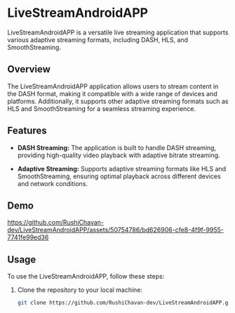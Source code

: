 # LiveStreamAndroidAPP

LiveStreamAndroidAPP is a versatile live streaming application that supports various adaptive streaming formats, including DASH, HLS, and SmoothStreaming.

## Overview

The LiveStreamAndroidAPP application allows users to stream content in the DASH format, making it compatible with a wide range of devices and platforms. Additionally, it supports other adaptive streaming formats such as HLS and SmoothStreaming for a seamless streaming experience.

## Features

- **DASH Streaming:** The application is built to handle DASH streaming, providing high-quality video playback with adaptive bitrate streaming.

- **Adaptive Streaming:** Supports adaptive streaming formats like HLS and SmoothStreaming, ensuring optimal playback across different devices and network conditions.

## Demo

https://github.com/RushiChavan-dev/LiveStreamAndroidAPP/assets/50754786/bd626906-cfe8-4f9f-9955-7741fe99ed36




## Usage

To use the LiveStreamAndroidAPP, follow these steps:

1. Clone the repository to your local machine:

   ```bash
   git clone https://github.com/RushiChavan-dev/LiveStreamAndroidAPP.git
